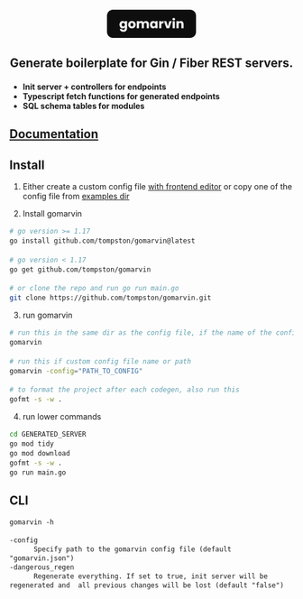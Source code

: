 <h4 align="center">
<img src="./assets/gomarvin.svg" height="50">

<h2 align="center">

Generate boilerplate for Gin / Fiber REST servers.

<h4 align="left">

<div style="text-align: left;">

- Init server + controllers for endpoints
- Typescript fetch functions for generated endpoints
- SQL schema tables for modules
</div>

## [Documentation](https://gomarvin.pages.dev/docs)

## Install

1.  Either create a custom config file [with frontend editor](https://gomarvin.pages.dev/) or copy one of the config file from [examples dir](https://github.com/tompston/gomarvin/tree/main/examples)

2.  Install gomarvin

```bash
# go version >= 1.17
go install github.com/tompston/gomarvin@latest

# go version < 1.17
go get github.com/tompston/gomarvin

# or clone the repo and run go run main.go
git clone https://github.com/tompston/gomarvin.git
```

3. run gomarvin

```bash
# run this in the same dir as the config file, if the name of the config is "gomarvin.json"
gomarvin

# run this if custom config file name or path
gomarvin -config="PATH_TO_CONFIG"

# to format the project after each codegen, also run this
gofmt -s -w .
```

4. run lower commands

```bash
cd GENERATED_SERVER
go mod tidy
go mod download
gofmt -s -w .
go run main.go
```

## CLI

```
gomarvin -h

-config
      Specify path to the gomarvin config file (default "gomarvin.json")
-dangerous_regen
      Regenerate everything. If set to true, init server will be regenerated and  all previous changes will be lost (default "false")
```

<!--

# gen
go run main.go -dangerous_regen="true" -config="./previous/gomarvin-v0.1.0.json"
cd server_with_gin_next
go mod tidy
go mod download
gofmt -s -w .
code .
cd ..

#
git add .
git commit -m "next"
git push

GOOS=darwin GOARCH=arm64 go build -o gomarvin main.go

# release stuff
git add .
git commit -m "gomarvin: init release v0.1.0"
git tag v0.1.0
git push origin v0.1.0
GOPROXY=proxy.golang.org go list -m github.com/tompston/gomarvin@v0.1.0

 -->
